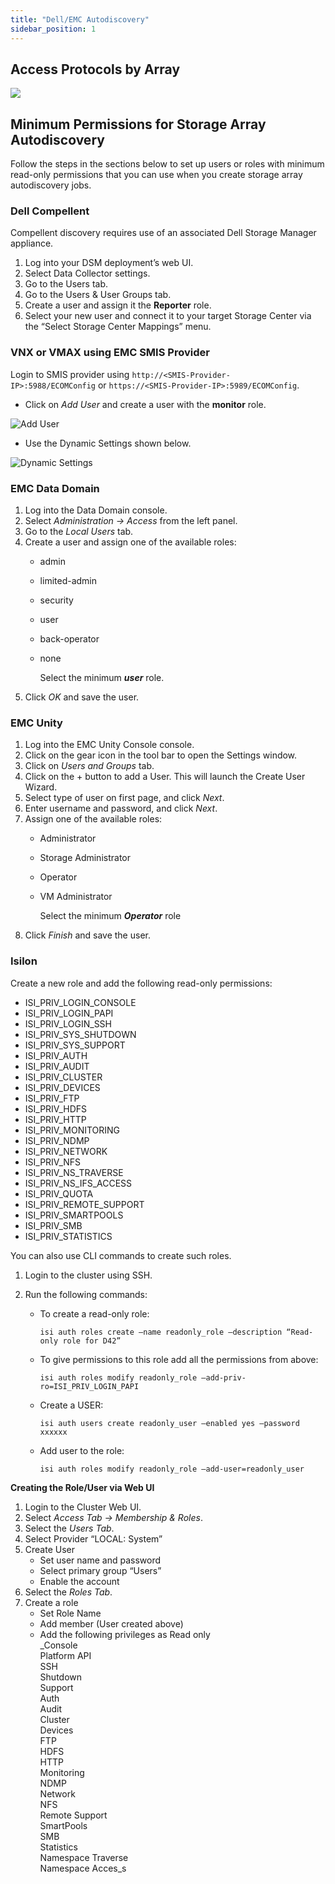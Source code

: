 ```yaml
---
title: "Dell/EMC Autodiscovery"
sidebar_position: 1
---
```


## Access Protocols by Array

![](/assets/images/discovery_storage_arrays_autodiscovery_dell-emc-autodiscovery.png)

## Minimum Permissions for Storage Array Autodiscovery

Follow the steps in the sections below to set up users or roles with minimum read-only permissions that you can use when you create storage array autodiscovery jobs.

### Dell Compellent

Compellent discovery requires use of an associated Dell Storage Manager appliance.

1. Log into your DSM deployment’s web UI.
2. Select Data Collector settings.
3. Go to the Users tab.
4. Go to the Users & User Groups tab.
5. Create a user and assign it the **Reporter** role.
6. Select your new user and connect it to your target Storage Center via the “Select Storage Center Mappings” menu.

### VNX or VMAX using EMC SMIS Provider

Login to SMIS provider using `http://<SMIS-Provider-IP>:5988/ECOMConfig` or `https://<SMIS-Provider-IP>:5989/ECOMConfig`.

- Click on _Add User_ and create a user with the **monitor** role.

![Add User](/assets/images/dell-emc-autodiscovery/smis-add-user.png)

- Use the Dynamic Settings shown below.

![Dynamic Settings](/assets/images/dell-emc-autodiscovery/smis-dynamic-settings.png)

### EMC Data Domain

1. Log into the Data Domain console.
2. Select _Administration → Access_ from the left panel.
3. Go to the _Local Users_ tab.
4. Create a user and assign one of the available roles:
    - admin
    - limited-admin
    - security
    - user
    - back-operator
    - none  
          
        Select the minimum _**user**_ role.
5. Click _OK_ and save the user.

### EMC Unity

1. Log into the EMC Unity Console console.
2. Click on the gear icon in the tool bar to open the Settings window.
3. Click on _Users and Groups_ tab.
4. Click on the + button to add a User. This will launch the Create User Wizard.
5. Select type of user on first page, and click _Next_.
6. Enter username and password, and click _Next_.
7. Assign one of the available roles:
    - Administrator
    - Storage Administrator
    - Operator
    - VM Administrator  
          
        Select the minimum _**Operator**_ role
8. Click _Finish_ and save the user.

### Isilon

Create a new role and add the following read-only permissions:

- ISI_PRIV_LOGIN_CONSOLE
- ISI_PRIV_LOGIN_PAPI
- ISI_PRIV_LOGIN_SSH
- ISI_PRIV_SYS_SHUTDOWN
- ISI_PRIV_SYS_SUPPORT
- ISI_PRIV_AUTH
- ISI_PRIV_AUDIT
- ISI_PRIV_CLUSTER
- ISI_PRIV_DEVICES
- ISI_PRIV_FTP
- ISI_PRIV_HDFS
- ISI_PRIV_HTTP
- ISI_PRIV_MONITORING
- ISI_PRIV_NDMP
- ISI_PRIV_NETWORK
- ISI_PRIV_NFS
- ISI_PRIV_NS_TRAVERSE
- ISI_PRIV_NS_IFS_ACCESS
- ISI_PRIV_QUOTA
- ISI_PRIV_REMOTE_SUPPORT
- ISI_PRIV_SMARTPOOLS
- ISI_PRIV_SMB
- ISI_PRIV_STATISTICS


You can also use CLI commands to create such roles.

1. Login to the cluster using SSH.

2. Run the following commands:

   - To create a read-only role:
       ```
       isi auth roles create –name readonly_role –description “Read-only role for D42”
       ```
   - To give permissions to this role add all the permissions from above:
       ```
       isi auth roles modify readonly_role –add-priv-ro=ISI_PRIV_LOGIN_PAPI
       ```
   - Create a USER:
       ```
       isi auth users create readonly_user –enabled yes –password xxxxxx
       ```
   - Add user to the role:
       ```
       isi auth roles modify readonly_role –add-user=readonly_user
       ```

**Creating the Role/User via Web UI**

1. Login to the Cluster Web UI.
2. Select _Access Tab → Membership & Roles_.
3. Select the _Users Tab_.
4. Select Provider “LOCAL: System”
5. Create User
    - Set user name and password
    - Select primary group “Users”
    - Enable the account
6. Select the _Roles Tab_.
7. Create a role
    - Set Role Name
    - Add member (User created above)
    - Add the following privileges as Read only  
        _Console  
        Platform API  
        SSH  
        Shutdown  
        Support  
        Auth  
        Audit  
        Cluster  
        Devices  
        FTP  
        HDFS  
        HTTP  
        Monitoring  
        NDMP  
        Network  
        NFS  
        Remote Support  
        SmartPools  
        SMB  
        Statistics  
        Namespace Traverse  
        Namespace Acces_s
